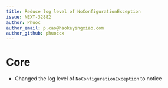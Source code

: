 ```yaml
---
title: Reduce log level of NoConfigurationException
issue: NEXT-32882
author: Phuoc
author_email: p.cao@haokeyingxiao.com
author_github: phuoccx
---
```

# Core
* Changed the log level of `NoConfigurationException` to notice 
